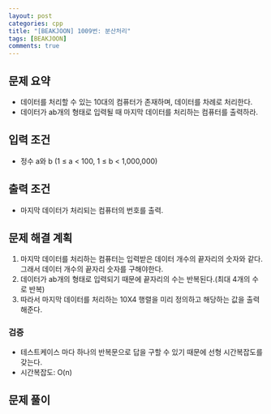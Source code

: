 ```yaml
---
layout: post
categories: cpp
title: "[BEAKJOON] 1009번: 분산처리"
tags: [BEAKJOON]
comments: true
---
```


## 문제 요약
- 데이터를 처리할 수 있는 10대의 컴퓨터가 존재하며, 데이터를 차례로 처리한다.
- 데이터가 ab개의 형태로 입력될 때 마지막 데이터를 처리하는 컴퓨터를 출력하라.

## 입력 조건
- 정수 a와 b (1 ≤ a < 100, 1 ≤ b < 1,000,000)

## 출력 조건
- 마지막 데이터가 처리되는 컴퓨터의 번호를 출력.

## 문제 해결 계획
1. 마지막 데이터를 처리하는 컴퓨터는 입력받은 데이터 개수의 끝자리의 숫자와 같다. 그래서 데이터 개수의 끝자리 숫자를 구해야한다.
2. 데이터가 ab개의 형태로 입력되기 때문에 끝자리의 수는 반복된다.(최대 4개의 수로 반복)
3. 따라서 마지막 데이터를 처리하는 10X4 행렬을 미리 정의하고 해당하는 값을 출력해준다.

### 검증
- 테스트케이스 마다 하나의 반복문으로 답을 구할 수 있기 때문에 선형 시간복잡도를 갖는다.
- 시간복잡도: O(n)

## 문제 풀이
<script src="https://gist.github.com/Junhyeon2/3e7a48600718a67d9a7242864ebe9eac.js"></script>
